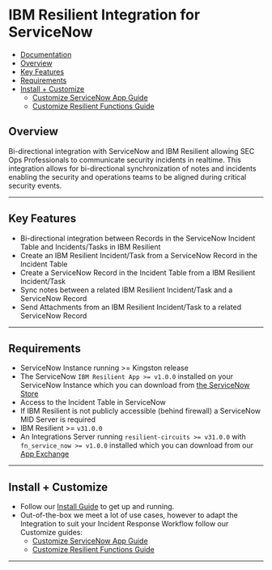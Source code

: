 # IBM Resilient Integration for ServiceNow

- [Documentation](#documentation)
- [Overview](#overview)
- [Key Features](#key-features)
- [Requirements](#requirements)
- [Install + Customize](#install--customize)
  - [Customize ServiceNow App Guide](./docs/customize_snow_guide)
  - [Customize Resilient Functions Guide](./docs/customize_resilient_guide)

## Overview
Bi-directional integration with ServiceNow and IBM Resilient allowing SEC Ops Professionals to communicate security incidents in realtime. This integration allows for bi-directional synchronization of notes and incidents enabling the security and operations teams to be aligned during critical security events.

---

## Key Features
* Bi-directional integration between Records in the ServiceNow Incident Table and Incidents/Tasks in IBM Resilient
* Create an IBM Resilient Incident/Task from a ServiceNow Record in the Incident Table
* Create a ServiceNow Record in the Incident Table from a IBM Resilient Incident/Task
* Sync notes between a related IBM Resilient Incident/Task and a ServiceNow Record
* Send Attachments from an IBM Resilient Incident/Task to a related ServiceNow Record

---

## Requirements
* ServiceNow Instance running >= Kingston release
* The ServiceNow `IBM Resilient App >= v1.0.0` installed on your ServiceNow Instance which you can download from [the ServiceNow Store](http://ibm.biz/get-ibm-resilient-service-now-app)
* Access to the Incident Table in ServiceNow
* If IBM Resilient is not publicly accessible (behind firewall) a ServiceNow MID Server is required
* IBM Resilient >= `v31.0.0`
* An Integrations Server running `resilient-circuits >= v31.0.0` with `fn_service_now >= v1.0.0` installed which you can download from our [App Exchange](http://ibm.biz/get-ibm-resilient-service-now-integration)

---

## Install + Customize
* Follow our [Install Guide](./docs/install_guide) to get up and running. 
* Out-of-the-box we meet a lot of use cases, however to adapt the Integration to suit your Incident Response Workflow follow our Customize guides:
  - [Customize ServiceNow App Guide](./docs/customize_snow_guide)
  - [Customize Resilient Functions Guide](./docs/customize_resilient_guide)

---
